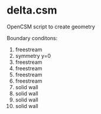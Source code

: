 
# delta.csm

OpenCSM script to create geometry

Boundary conditons:
1. freestream
2. symmetry y=0
3. freestream
4. freestream
5. freestream
6. freestream
7. solid wall
8. solid wall
9. solid wall
10. solid wall
